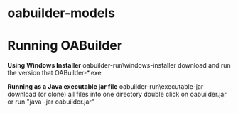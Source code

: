 # oabuilder-models

# Running OABuilder

**Using Windows Installer**
    oabuilder-run\windows-installer
        download and run the version that  OABuilder-*.exe
        
**Running as a Java executable jar file**
    oabuilder-run\executable-jar
        download (or clone) all files into one directory
        double click on oabuilder.jar or run "java -jar oabuilder.jar"
    

